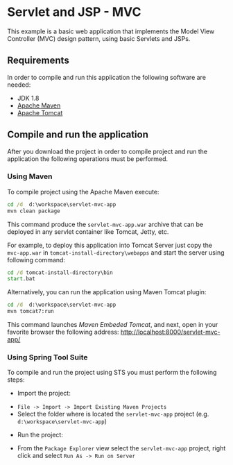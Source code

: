 Servlet and JSP - MVC 
====================================

This example is a basic web application that implements the Model View Controller (MVC) design pattern, using basic Servlets and JSPs.


Requirements
------------
In order to compile and run this application the following software are needed:

* JDK 1.8
* [Apache Maven](https://maven.apache.org) 
* [Apache Tomcat](https://tomcat.apache.org)


Compile and run the application
----------------------------
After you download the project in order to compile project and run the application the following operations must be performed.  

### Using Maven
To compile project using the Apache Maven execute:
``` bat
cd /d  d:\workspace\servlet-mvc-app
mvn clean package
```
This command produce the `servlet-mvc-app.war` archive that can be deployed in any servlet container like Tomcat, Jetty, etc.  

For example, to deploy this application into Tomcat Server just copy the `mvc-app.war` in `tomcat-install-directory\webapps` and start the server using following command:

``` bat
cd /d tomcat-install-directory\bin
start.bat
```

Alternatively, you can run the application using Maven Tomcat plugin:

``` bat
cd /d  d:\workspace\servlet-mvc-app
mvn tomcat7:run
```
This command launches _Maven Embeded Tomcat_, and next, open in your favorite browser the following address: [http://localhost:8000/servlet-mvc-app/](http://localhost:8000/mvc-app/)


### Using Spring Tool Suite

To compile and run the project using STS you must perform the following steps:

* Import the project:
 - `File -> Import -> Import Existing Maven Projects`
 -  Select the folder where is located the `servlet-mvc-app` project (e.g. `d:\workspace\servlet-mvc-app`)
* Run the project:
 - From the `Package Explorer` view select the  `servlet-mvc-app` project, right click and select `Run As -> Run on Server`
